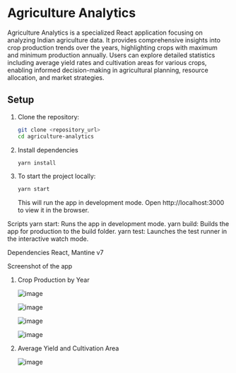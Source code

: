# Agriculture Analytics

Agriculture Analytics is a specialized React application focusing on analyzing Indian agriculture data. It provides comprehensive insights into crop production trends over the years, highlighting crops with maximum and minimum production annually. Users can explore detailed statistics including average yield rates and cultivation areas for various crops, enabling informed decision-making in agricultural planning, resource allocation, and market strategies.

## Setup

1. Clone the repository:

   ```bash
   git clone <repository_url>
   cd agriculture-analytics

   ```

2. Install dependencies
   ```bash
   yarn install
   ```

3. To start the project locally:
   ```bash
   yarn start
   ```
   This will run the app in development mode. Open http://localhost:3000 to view it in the browser.

Scripts
yarn start: Runs the app in development mode.
yarn build: Builds the app for production to the build folder.
yarn test: Launches the test runner in the interactive watch mode.

Dependencies
React, 
Mantine v7

Screenshot of the app 

1. Crop Production by Year

   ![image](https://github.com/Mohammad-Irshad/Indian-Agriculture-Data-Analytics/assets/132482951/240d4f79-d834-4215-9d1a-98a60574c36a)

   ![image](https://github.com/Mohammad-Irshad/Indian-Agriculture-Data-Analytics/assets/132482951/91bc87b4-9fc6-45fe-9c03-ef63c77f7209)

   ![image](https://github.com/Mohammad-Irshad/Indian-Agriculture-Data-Analytics/assets/132482951/3360ec92-1867-4b7a-a192-5e5d70d04115)

   ![image](https://github.com/Mohammad-Irshad/Indian-Agriculture-Data-Analytics/assets/132482951/739393ff-ee6f-4fae-ac2d-b976d92a89ca)

2. Average Yield and Cultivation Area

   ![image](https://github.com/Mohammad-Irshad/Indian-Agriculture-Data-Analytics/assets/132482951/8d2373ab-6b36-4e30-8844-586d54a1e607)

